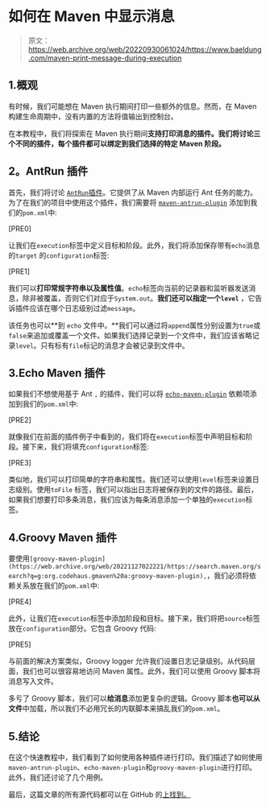 # 如何在 Maven 中显示消息

> 原文：<https://web.archive.org/web/20220930061024/https://www.baeldung.com/maven-print-message-during-execution>

## 1.概观

有时候，我们可能想在 Maven 执行期间打印一些额外的信息。然而，在 Maven 构建生命周期中，没有内置的方法将值输出到控制台。

在本教程中，我们将探索在 Maven 执行期间**支持打印消息的插件。我们将讨论三个不同的插件，每个插件都可以绑定到我们选择的特定 Maven 阶段。**

## **2。AntRun 插件**

首先，我们将讨论 [`AntRun`插件](/web/20221127022221/https://www.baeldung.com/maven-ant-task)。它提供了从 Maven 内部运行 Ant 任务的能力。为了在我们的项目中使用这个插件，我们需要将 [`maven-antrun-plugin`](https://web.archive.org/web/20221127022221/https://search.maven.org/search?q=g:org.apache.maven.plugins%20a:maven-antrun-plugin) 添加到我们的`pom.xml`中:

[PRE0]

让我们在`execution`标签中定义目标和阶段。此外，我们将添加保存带有`echo`消息的`target` 的`configuration`标签:

[PRE1]

我们可以**打印常规字符串以及属性值**。`echo`标签向当前的记录器和监听器发送消息，除非被覆盖，否则它们对应于`System.out`。**我们还可以指定一个`level`** ，它告诉插件应该在哪个日志级别过滤`message`。

该任务也可以**到 `echo` 文件中。**我们可以通过将`append`属性分别设置为`true`或`false`来追加或覆盖一个文件。如果我们选择记录到一个文件中，我们应该省略记录`level`。只有标有`file`标记的消息才会被记录到文件中。

## 3.Echo Maven 插件

如果我们不想使用基于 Ant `,` 的插件，我们可以将 [`echo-maven-plugin`](https://web.archive.org/web/20221127022221/https://search.maven.org/search?q=g:com.github.ekryd.echo-maven-plugin%20a:echo-maven-plugin) 依赖项添加到我们的`pom.xml`中:

[PRE2]

就像我们在前面的插件例子中看到的，我们将在`execution`标签中声明目标和阶段。接下来，我们将填充`configuration`标签:

[PRE3]

类似地，我们可以打印简单的字符串和属性。我们还可以使用`level`标签来设置日志级别。使用`toFile` 标签，我们可以指出日志将被保存到的文件的路径。最后，如果我们想要打印多条消息，我们应该为每条消息添加一个单独的`execution`标签。

## 4.Groovy Maven 插件

要使用`[groovy-maven-plugin](https://web.archive.org/web/20221127022221/https://search.maven.org/search?q=g:org.codehaus.gmaven%20a:groovy-maven-plugin),`，我们必须将依赖关系放在我们的`pom.xml`中:

[PRE4]

此外，让我们在`execution`标签中添加阶段和目标。接下来，我们将把`source`标签放在`configuration`部分。它包含 Groovy 代码:

[PRE5]

与前面的解决方案类似，Groovy logger 允许我们设置日志记录级别。从代码层面，我们也可以很容易地访问 Maven 属性。此外，我们可以使用 Groovy 脚本将消息写入文件。

多亏了 Groovy 脚本，我们可以**给消息**添加更复杂的逻辑。Groovy 脚本**也可以从文件**中加载，所以我们不必用冗长的内联脚本来搞乱我们的`pom.xml`。

## 5.结论

在这个快速教程中，我们看到了如何使用各种插件进行打印。我们描述了如何使用`maven-antrun-plugin`、`echo-maven-plugin`和`groovy-maven-plugin`进行打印。此外，我们还讨论了几个用例。

最后，这篇文章的所有源代码都可以在 GitHub 的[上找到。](https://web.archive.org/web/20221127022221/https://github.com/eugenp/tutorials/tree/master/maven-modules/maven-printing-plugins)